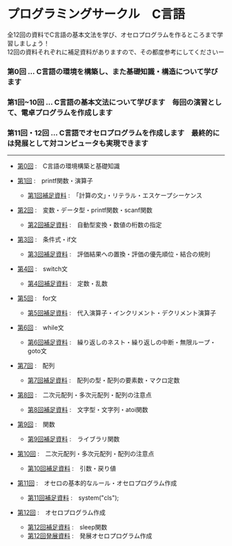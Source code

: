 # プログラミングサークル　C言語

全12回の資料でC言語の基本文法を学び、オセロプログラムを作るところまで学習しましょう！  
12回の資料それぞれに補足資料がありますので、その都度参考にしてくださいー  

### 第0回 … C言語の環境を構築し、また基礎知識・構造について学びます
### 第1回~10回 … C言語の基本文法について学びます　毎回の演習として、電卓プログラムを作成します
### 第11回・12回 … C言語でオセロプログラムを作成します　最終的には発展として対コンピュータも実現できます

---

- [第0回](pc_1_00/pc_0.md)  :　C言語の環境構築と基礎知識  

- [第1回](pc_1.md)  :　printf関数・演算子  
  -  [第1回補足資料](pc_1+.md)  :　「計算の文」・リテラル・エスケープシーケンス  
 
- [第2回](pc_2.md)  :　変数・データ型・printf関数・scanf関数
  -  [第2回補足資料](pc_2+.md)  :　自動型変換・数値の桁数の指定  

- [第3回](pc_3.md)  :　条件式・if文
  -  [第3回補足資料](pc_3+.md)  :　評価結果への置換・評価の優先順位・結合の規則  

- [第4回](pc_4.md)  :　switch文
  -  [第4回補足資料](pc_4+.md)  :　定数・乱数  
 
- [第5回](pc_5.md)  :　for文
  -  [第5回補足資料](pc_5+.md)  :　代入演算子・インクリメント・デクリメント演算子  

- [第6回](pc_6.md)  :　while文
  -  [第6回補足資料](pc_6+.md)  :　繰り返しのネスト・繰り返しの中断・無限ループ・goto文  

- [第7回](pc_7.md)  :　配列
  -  [第7回補足資料](pc_7+.md)  :　配列の型・配列の要素数・マクロ定数  

- [第8回](pc_8.md)  :　二次元配列・多次元配列・配列の注意点
  -  [第8回補足資料](pc_8+.md)  :　文字型・文字列・atoi関数  

- [第9回](pc_9.md)  :　関数
  -  [第9回補足資料](pc_9+.md)  :　ライブラリ関数  

- [第10回](pc_10.md)  :　二次元配列・多次元配列・配列の注意点
  -  [第10回補足資料](pc_10+.md)  :　引数・戻り値  

- [第11回](pc_11.md)  :　オセロの基本的なルール・オセロプログラム作成
  -  [第11回補足資料](pc_11+.md)  :　system("cls");  

- [第12回](pc_12.md)  :　オセロプログラム作成
  -  [第12回補足資料](pc_12+.md)  :　sleep関数
  -  [第12回発展資料](pc_12++.md)  :　発展オセロプログラム作成
